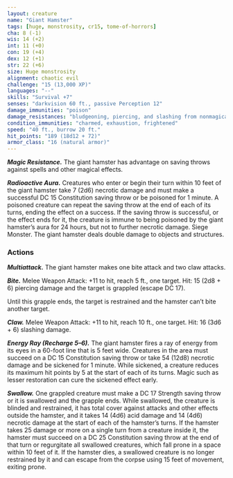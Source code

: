 ```yaml
---
layout: creature
name: "Giant Hamster"
tags: [huge, monstrosity, cr15, tome-of-horrors]
cha: 8 (-1)
wis: 14 (+2)
int: 11 (+0)
con: 19 (+4)
dex: 12 (+1)
str: 22 (+6)
size: Huge monstrosity
alignment: chaotic evil
challenge: "15 (13,000 XP)"
languages: "--"
skills: "Survival +7"
senses: "darkvision 60 ft., passive Perception 12"
damage_immunities: "poison"
damage_resistances: "bludgeoning, piercing, and slashing from nonmagical weapons"
condition_immunities: "charmed, exhaustion, frightened"
speed: "40 ft., burrow 20 ft."
hit_points: "189 (18d12 + 72)"
armor_class: "16 (natural armor)"
---
```


***Magic Resistance.*** The giant hamster has advantage on saving
throws against spells and other magical effects.

***Radioactive Aura.*** Creatures who enter or begin their turn within 10
feet of the giant hamster take 7 (2d6) necrotic damage and must make a
successful DC 15 Constitution saving throw or be poisoned for 1 minute.
A poisoned creature can repeat the saving throw at the end of each of its
turns, ending the effect on a success. If the saving throw is successful, or
the effect ends for it, the creature is immune to being poisoned by the giant
hamster’s aura for 24 hours, but not to further necrotic damage.
Siege Monster. The giant hamster deals double damage to objects and
structures.

### Actions

***Multiattack.*** The giant hamster makes one bite attack and two claw
attacks.

***Bite.*** Melee Weapon Attack: +11 to hit, reach 5 ft., one target. Hit: 15
(2d8 + 6) piercing damage and the target is grappled (escape DC 17).

Until this grapple ends, the target is restrained and the hamster can’t bite
another target.

***Claw.*** Melee Weapon Attack: +11 to hit, reach 10 ft., one target. Hit: 16
(3d6 + 6) slashing damage.

***Energy Ray (Recharge 5–6).*** The giant hamster fires a ray of energy
from its eyes in a 60-foot line that is 5 feet wide. Creatures in the area must
succeed on a DC 15 Constitution saving throw or take 54 (12d8) necrotic
damage and be sickened for 1 minute. While sickened, a creature reduces
its maximum hit points by 5 at the start of each of its turns. Magic such as
lesser restoration can cure the sickened effect early.

***Swallow.*** One grappled creature must make a DC 17 Strength saving
throw or it is swallowed and the grapple ends. While swallowed, the
creature is blinded and restrained, it has total cover against attacks and
other effects outside the hamster, and it takes 14 (4d6) acid damage and
14 (4d6) necrotic damage at the start of each of the hamster’s turns. If the
hamster takes 25 damage or more on a single turn from a creature inside
it, the hamster must succeed on a DC 25 Constitution saving throw at the
end of that turn or regurgitate all swallowed creatures, which fall prone
in a space within 10 feet of it. If the hamster dies, a swallowed creature is
no longer restrained by it and can escape from the corpse using 15 feet of
movement, exiting prone.
